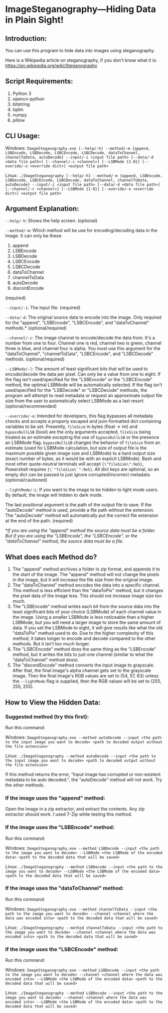 # ImageSteganography—Hiding Data in Plain Sight!
## Introduction:

You can use this program to hide data into images using steganography.

Here is a Wikipedia article on steganography, if you don't know what it is:
https://en.wikipedia.org/wiki/Steganography

## Script Requirements:
1. Python 3
2. opencv-python
3. bitstring
4. tqdm
5. numpy
6. pillow

## CLI Usage:
Windows: `ImageSteganography.exe [--help/-h] --method/-m {append, LSBEncode, LSBDecode, LSBCEncode, LSBCDecode, dataToChannel, channelToData, autoDecode} --input/-i <input file path> [--data/-d <data file path>] [--channel/-c <channel>] [--LSBMode {1-8}] [--overide/-o <override dict>] <output file path>`

Linux: `./ImageSteganography [--help/-h] --method/-m {append, LSBEncode, LSBDecode, LSBCEncode, LSBCDecode, dataToChannel, channelToData, autoDecode} --input/-i <input file path> [--data/-d <data file path>] [--channel/-c <channel>] [--LSBMode {1-8}] [--overide/-o <override dict>] <output file path>`

## Argument Explanation:
`--help/-h`: Shows the help screen. (optional)

`--method/-m`: Which method will be use for encoding/decoding data in the image. It can only be these:
1. append
2. LSBEncode
3. LSBDecode
4. LSBCEncode
5. LSBCDecode
6. dataToChannel
7. channelToData
8. autoDecode
9. discordEncode

(required)

`--input/-i`: The input file. (required)

`--data/-d`: The original source data to encode into the image. Only required for the "append", "LSBEncode", "LSBCEncode", and "dataToChannel" methods.* (optional/required)

`--channel/-c`: The image channel to encode/decode the data from. It's a number from one to four. Channel one is red, channel two is green, channel three is blue, and channel four is alpha. You must use this argument for the "dataToChannel", "channelToData", "LSBCEncode", and "LSBCDecode" methods. (optional/required)

`--LSBMode/-l`: The amount of least significant bits that will be used to encode/decode the data per pixel. Can only be a value from one to eight. If the flag isn't used/specified for the "LSBEncode" or the "LSBCEncode" method, the optimal LSBMode will be automatically selected. If the flag isn't used/specified for the "LSBDecode" or "LSBCDecode" methods, the program will attempt to read metadata or request an approximate output file size from the user to automatically select LSBMode as a last resort. (optional/recommended)

`--override/-o`: Intended for developers, this flag bypasses all metadata checks and accepts a properly escaped and json-formatted dict containing variables to be set. Presently, `fileSize` in bytes (float -> int) and `bypassNullLSB` (bool) are the only arguments accepted, `fileSize` being treated as an estimate excepting the use of `bypassNullLSB` or the presence an LSBMode flag. `bypassNullLSB` changes the behavior of `fileSize` from an estimate (used for LSBMode calculation, but size of output file is the maximum possible given image size and LSBMode) to a hard output size (exact number of bytes, as it would be with an explicit LSBMode). Bash and most other quote-neutral terminals will accept `{\"fileSize\":9e5}`, Powershell requires ``{\`"fileSize\`":9e5}``. All dict keys are optional, so an empty dict can be passed to just ignore corrupted/incorrect metadata. (optional/cautioned)

`--lightMode/-L`: If you want to the image to be hidden to light mode users. By default, the image will hidden to dark mode.


The last positional argument is the path of the output file to save. If the "autoDecode" method is used, provide a file path without the extension. The "autoDecode" method will automatically put the correct file extension at the end of the path. (required)

\**If you are using the "append" method the source data must be a folder. But if you are using the "LSBEncode", the "LSBCEncode", or the "dataToChannel" method, the source data must be a file.*

## What does each Method do?
1. The "append" method archives a folder in zip format, and appends it to the start of the image. The "append" method will not change the pixels in the image, but it will increase the file size from the original image.
2. The "dataToChannel" method encodes the data into a specific channel. This method is less efficient than the "dataToPix" method, but it changes the pixel data of the image less. This should not increase image size too much.
3. The "LSBEncode" method writes each bit from the source data into the least significant bits of your choice (LSBMode) of each channel value in the image. Using a smaller LSBMode is less noticeable than a higher LSBMode, but you will need a larger image to store the same amount of data. If you set the LSBMode to eight, it will give results like what the old "dataToPix" method used to do. Due to the higher complexity of this method, it takes longer to encode and decode compared to the other methods. But it isn't too much longer.
4. The "LSBCEncode" method does the same thing as the "LSBEncode" method, but it writes the bits to just one channel (similar to what the "dataToChannel" method does).
5. The "discordEncode" method converts the input image to grayscale. After that, the final image's alpha channel gets set to the grayscale image. Then the final image's RGB values are set to (54, 57, 63) unless the `--lightMode` flag is supplied, then the RGB values will be set to (255, 255, 255).

## How to View the Hidden Data:

### Suggested method (try this first):
Run this command:

Windows: `ImageSteganography.exe --method autoDecode --input <the path to the input image you want to decode> <path to decoded output without the file extension>`

Linux: `./ImageSteganography --method autoDecode --input <the path to the input image you want to decode> <path to decoded output without the file extension>`

If this method returns the error, "Input image has corrupted or non-existent metadata to be auto decoded.", the "autoDecode" method will not work. Try the other methods.

### If the image uses the "append" method:
Open the image in a zip extractor, and extract the contents. Any zip extractor should work. I used 7-Zip while testing this method.

### If the image uses the "LSBEncode" method:
Run this command:

Windows: `ImageSteganography.exe --method LSBDecode --input <the path to the image you want to decode> --LSBMode <the LSBMode of the encoded data> <path to the decoded data that will be saved>`

Linux: `./ImageSteganography --method LSBDecode --input <the path to the image you want to decode> --LSBMode <the LSBMode of the encoded data> <path to the decoded data that will be saved>`

### If the image uses the "dataToChannel" method:
Run this command:

Windows: `ImageSteganography.exe --method channelToData --input <the path to the image you want to decode> --channel <channel where the data was encoded into> <path to the decoded data that will be saved>`

Linux: `./ImageSteganography --method channelToData --input <the path to the image you want to decode> --channel <channel where the data was encoded into> <path to the decoded data that will be saved>`

### If the image uses the "LSBCEncode" method:
Run this command:

Windows: `ImageSteganography.exe --method LSBDecode --input <the path to the image you want to decode> --channel <channel where the data was encoded into> --LSBMode <the LSBMode of the encoded data> <path to the decoded data that will be saved>`

Linux: `./ImageSteganography --method LSBDecode --input <the path to the image you want to decode> --channel <channel where the data was encoded into> --LSBMode <the LSBMode of the encoded data> <path to the decoded data that will be saved>`
